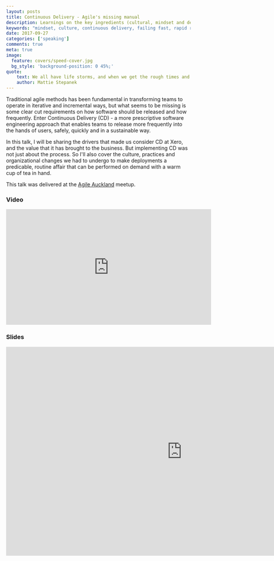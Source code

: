 ```yaml
---
layout: posts
title: Continuous Delivery - Agile's missing manual
description: Learnings on the key ingredients (cultural, mindset and development practices) required to achieve Continuous Delivery
keywords: "mindset, culture, continuous delivery, failing fast, rapid recovery"
date: 2017-09-27
categories: ['speaking']
comments: true
meta: true
image:
  feature: covers/speed-cover.jpg
  bg_style: 'background-position: 0 45%;'
quote:
    text: We all have life storms, and when we get the rough times and we recover from them, we should celebrate that we got through it. No matter how bad it may seem, there's always something beautiful that you can find.
    author: Mattie Stepanek
---
```


Traditional agile methods has been fundamental in transforming teams to operate in iterative and incremental ways, 
but what seems to be missing is some clear cut requirements on how software should be released and how frequently. 
Enter Continuous Delivery (CD) - a more prescriptive software engineering approach that enables teams to release 
more frequently into the hands of users, safely, quickly and in a sustainable way.

In this talk, I will be sharing the drivers that made us consider CD at Xero, and the value that it has brought 
to the business. But implementing CD was not just about the process. So I'll also cover the culture, practices and 
organizational changes we had to undergo to make deployments a predicable, routine affair that can be performed on 
demand with a warm cup of tea in hand.

This talk was delivered at the [Agile Auckland][1] meetup.

### Video

<iframe width="560" height="315" src="https://www.youtube.com/embed/3pY4_Gtv8ZY?rel=0" frameborder="0" allowfullscreen></iframe>

### Slides
<iframe src="https://docs.google.com/presentation/d/e/2PACX-1vREMz8pdS22S_HZDFmjfcw3kqUdczA6nQg1TAP4MpdlMHyvDCsWPlmdba1forUrkUzxh4Gz0QsI0FCf/embed?start=false&loop=false&delayms=3000" frameborder="0" width="960" height="569" allowfullscreen="true" mozallowfullscreen="true" webkitallowfullscreen="true"></iframe>

[1]: https://www.meetup.com/Agile-Auckland/events/243512759/
